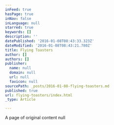 ```yaml
---
inFeed: true
hasPage: true
inNav: false
inLanguage: null
starred: true
keywords: []
description: ''
datePublished: '2016-01-08T08:43:33.323Z'
dateModified: '2016-01-08T08:43:21.780Z'
title: Flying Toasters
author: []
authors: []
publisher:
  name: null
  domain: null
  url: null
  favicon: null
sourcePath: _posts/2016-01-08-flying-toasters.md
published: true
url: flying-toasters/index.html
_type: Article

---
```

A page of original content
null